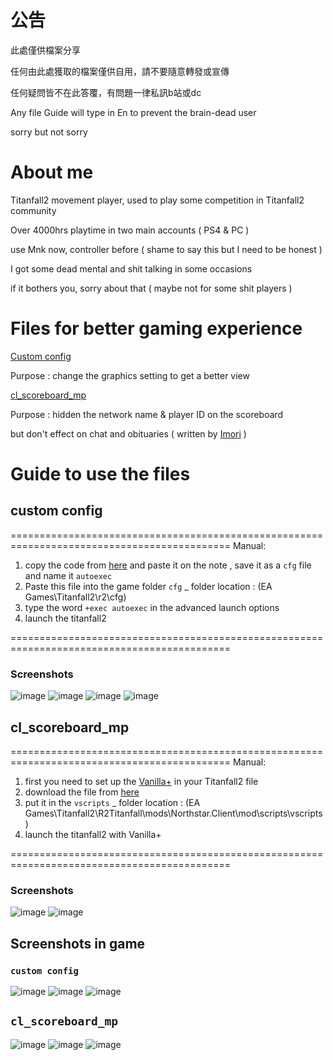 # 公告

此處僅供檔案分享

任何由此處獲取的檔案僅供自用，請不要隨意轉發或宣傳

任何疑問皆不在此答覆，有問題一律私訊b站或dc

Any file Guide will type in En to prevent the brain-dead user

sorry but not sorry

# About me

Titanfall2 movement player, used to play some competition in Titanfall2 community

Over 4000hrs playtime in two main accounts ( PS4 & PC )

use Mnk now, controller before ( shame to say this but I need to be honest )

I got some dead mental and shit talking in some occasions 

if it bothers you, sorry about that ( maybe not for some shit players )

# Files for better gaming experience

[Custom config](https://github.com/zinklan/secret-spot/blob/main/CODES/config)  


Purpose : change the graphics setting to get a better view

[cl_scoreboard_mp](https://mega.nz/folder/o7ZH3ILa#yeARlpa6qNQYNGFpnSklcQ)  


Purpose :  hidden the network name & player ID on the scoreboard

but don't effect on chat and obituaries
( written by [Imori](https://twitter.com/Fall_Imori) )

# Guide to use the files


## custom config


 ============================================================================================
 Manual:
  1)  copy the code from [here](https://github.com/zinklan/secret-spot/blob/main/CODES/config) and paste it on the note
      , save it as a `cfg` file and name it `autoexec`
  2)  Paste this file into the game folder `cfg`  _   folder location : (EA Games\Titanfall2\r2\cfg)
  3)  type the word `+exec autoexec` in the advanced launch options
  4)  launch the titanfall2


============================================================================================
### Screenshots
![image](https://github.com/zinklan/secret-spot/blob/main/IMAGES/image1.png)
![image](https://github.com/zinklan/secret-spot/blob/main/IMAGES/image2.png)
![image](https://github.com/zinklan/secret-spot/blob/main/IMAGES/image3.png)
![image](https://github.com/zinklan/secret-spot/blob/main/IMAGES/image4.png)


## cl_scoreboard_mp


============================================================================================
 Manual:
  1)  first you need to set up the [Vanilla+](https://northstar.thunderstore.io/package/NanohmProtogen/VanillaPlus/) in your Titanfall2 file 
  2)  download the file from [here](https://mega.nz/folder/o7ZH3ILa#yeARlpa6qNQYNGFpnSklcQ) 
  3)  put it in the `vscripts` _   folder location : (EA Games\Titanfall2\R2Titanfall\mods\Northstar.Client\mod\scripts\vscripts)
  4)  launch the titanfall2 with Vanilla+


============================================================================================
### Screenshots
![image](https://github.com/zinklan/secret-spot/blob/main/IMAGES/image5.png)
![image](https://github.com/zinklan/secret-spot/blob/main/IMAGES/image6.png)


## Screenshots in game


### `custom config`


![image](https://github.com/zinklan/secret-spot/blob/main/IMAGES/present1%20.jpeg)
![image](https://github.com/zinklan/secret-spot/blob/main/IMAGES/present2%20.jpeg)
![image](https://github.com/zinklan/secret-spot/blob/main/IMAGES/present3%20.jpeg)


## `cl_scoreboard_mp`


![image](https://github.com/zinklan/secret-spot/blob/main/IMAGES/present4%20.jpeg)
![image](https://github.com/zinklan/secret-spot/blob/main/IMAGES/present5%20.jpeg)
![image](https://github.com/zinklan/secret-spot/blob/main/IMAGES/present6%20.jpeg)




